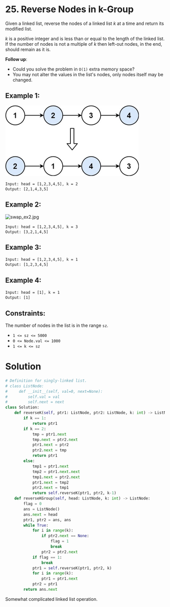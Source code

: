 # 25. Reverse Nodes in k-Group

Given a linked list, reverse the nodes of a linked list *k* at a time and return its modified list.

*k* is a positive integer and is less than or equal to the length of the linked list. If the number of nodes is not a multiple of *k* then left-out nodes, in the end, should remain as it is.

**Follow up**:
- Could you solve the problem in `O(1)` extra memory space?
- You may not alter the values in the list's nodes, only nodes itself may be changed.

## Example 1:
![swap_ex1.jpg](/src/swap_ex1.jpg)
```
Input: head = [1,2,3,4,5], k = 2
Output: [2,1,4,3,5]
```

## Example 2:
![swap_ex2.jpg](/src/swap_ex2.jpg)
```
Input: head = [1,2,3,4,5], k = 3
Output: [3,2,1,4,5]
```

## Example 3:
```
Input: head = [1,2,3,4,5], k = 1
Output: [1,2,3,4,5]
```

## Example 4:
```
Input: head = [1], k = 1
Output: [1]
```

## Constraints:

The number of nodes in the list is in the range `sz`.
- `1 <= sz <= 5000`
- `0 <= Node.val <= 1000`
- `1 <= k <= sz`

# Solution
```python
# Definition for singly-linked list.
# class ListNode:
#     def __init__(self, val=0, next=None):
#         self.val = val
#         self.next = next
class Solution:
    def reverseK(self, ptr1: ListNode, ptr2: ListNode, k: int) -> ListNode:
        if k == 1:
            return ptr1
        if k == 2:
            tmp = ptr1.next
            tmp.next = ptr2.next
            ptr1.next = ptr2
            ptr2.next = tmp
            return ptr1
        else:
            tmp1 = ptr1.next
            tmp2 = ptr1.next.next
            tmp1.next = ptr2.next
            ptr1.next = tmp2
            ptr2.next = tmp1
            return self.reverseK(ptr1, ptr2, k-1)
    def reverseKGroup(self, head: ListNode, k: int) -> ListNode:
        flag = 0
        ans = ListNode()
        ans.next = head
        ptr1, ptr2 = ans, ans
        while True:
            for i in range(k):
                if ptr2.next == None:
                    flag = 1
                    break
                ptr2 = ptr2.next
            if flag == 1: 
                break
            ptr1 = self.reverseK(ptr1, ptr2, k)
            for i in range(k):
                ptr1 = ptr1.next
            ptr2 = ptr1
        return ans.next
```
Somewhat complicated linked list operation. 
